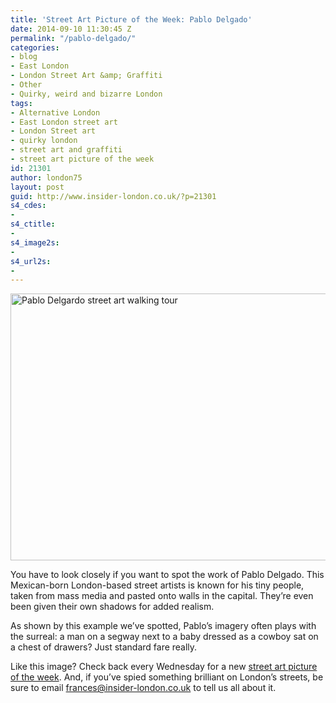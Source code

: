 ```yaml
---
title: 'Street Art Picture of the Week: Pablo Delgado'
date: 2014-09-10 11:30:45 Z
permalink: "/pablo-delgado/"
categories:
- blog
- East London
- London Street Art &amp; Graffiti
- Other
- Quirky, weird and bizarre London
tags:
- Alternative London
- East London street art
- London Street art
- quirky london
- street art and graffiti
- street art picture of the week
id: 21301
author: london75
layout: post
guid: http://www.insider-london.co.uk/?p=21301
s4_cdes:
- 
s4_ctitle:
- 
s4_image2s:
- 
s4_url2s:
- 
---
```


[<img class="aligncenter wp-image-21316 size-full" src="/wp-content/uploads/2014/09/Pablo-Delgardo.jpg" alt="Pablo Delgardo street art walking tour" width="569" height="427" />](/wp-content/uploads/2014/09/Pablo-Delgardo.jpg)

You have to look closely if you want to spot the work of Pablo Delgado. This Mexican-born London-based street artists is known for his tiny people, taken from mass media and pasted onto walls in the capital. They&#8217;re even been given their own shadows for added realism.

As shown by this example we&#8217;ve spotted, Pablo&#8217;s imagery often plays with the surreal: a man on a segway next to a baby dressed as a cowboy sat on a chest of drawers? Just standard fare really.

Like this image? Check back every Wednesday for a new <a href="http://www.insider-london.co.uk/tag/street-art-picture-of-the-week/" target="_blank">street art picture of the week</a>. And, if you&#8217;ve spied something brilliant on London&#8217;s streets, be sure to email frances@insider-london.co.uk to tell us all about it.